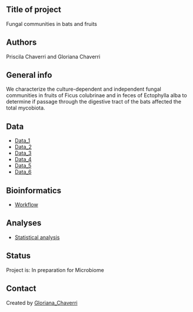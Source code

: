 ## Title of project
Fungal communities in bats and fruits

## Authors
Priscila Chaverri and Gloriana Chaverri

## General info

We characterize the culture-dependent and independent fungal communities in fruits of Ficus colubrinae and in feces of Ectophylla alba to determine if passage through the digestive tract of the bats affected the total mycobiota.

## Data
* [Data_1](https://github.com/morceglo/Fungal-communities-in-bats-and-fruits/blob/main/ASV_taxonomy.XLSX)
* [Data_2](https://github.com/morceglo/Fungal-communities-in-bats-and-fruits/blob/main/NumASVs_table.XLSX)
* [Data_3](https://github.com/morceglo/Fungal-communities-in-bats-and-fruits/blob/main/sample_table.XLSX)
* [Data_4](https://github.com/morceglo/Fungal-communities-in-bats-and-fruits/blob/main/Function_table-unknown.XLSX)
* [Data_5](https://github.com/morceglo/Fungal-communities-in-bats-and-fruits/blob/main/sample_table_tree.XLSX)
* [Data_6](https://github.com/morceglo/Fungal-communities-in-bats-and-fruits/blob/b04955be883a1e70206a1347d5f26be7a0d1f329/Taxonomy,%20abundance%20and%20results%20of%20FUNGuild.xlsx)

## Bioinformatics
* [Workflow](https://github.com/morceglo/Fungal-communities-in-bats-and-fruits/blob/b04955be883a1e70206a1347d5f26be7a0d1f329/Commands%20and%20scripts%20for%20bioinformatic%20analyses.docx)

## Analyses
* [Statistical analysis](https://github.com/morceglo/Fungal-communities-in-bats-and-fruits/blob/83f97e5ddd0cf6e4309a8f7f94794701f0622011/Analysis_Fungal%20communities%20in%20bats%20and%20fruits.R)

## Status
Project is: In preparation for Microbiome

## Contact
Created by [Gloriana_Chaverri](batcr.com/)
